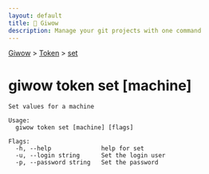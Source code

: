 ```yaml
---
layout: default
title: 🔱 Giwow
description: Manage your git projects with one command
---
```


[Giwow](/) > [Token](/token) > [set](/token/set.html)

# giwow token set [machine]

```
Set values for a machine

Usage:
  giwow token set [machine] [flags]

Flags:
  -h, --help              help for set
  -u, --login string      Set the login user
  -p, --password string   Set the password
```